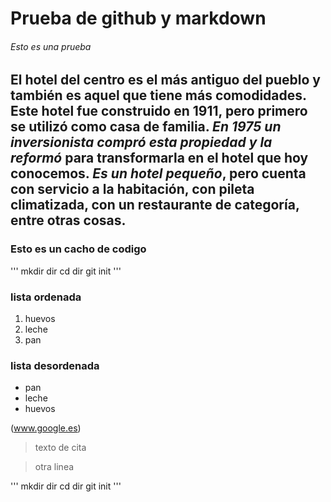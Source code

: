 # Prueba de github y markdown

###### Esto es una prueba


El hotel del centro es el **más antiguo** del pueblo y también es aquel que tiene más comodidades. Este hotel fue construido en 1911, pero primero se utilizó como casa de familia. ***En 1975 un inversionista compró esta propiedad y la reformó*** para transformarla en el hotel que hoy conocemos. *Es un hotel pequeño*, pero cuenta con servicio a la habitación, con pileta climatizada, con un restaurante de categoría, entre otras cosas.
----
 ### Esto es un cacho de codigo
 '''
 mkdir dir 
 cd dir
 git init
'''

### lista ordenada
1. huevos
2. leche
3. pan

### lista desordenada
* pan
* leche
* huevos

(www.google.es)
>texto de cita

>otra linea

 '''
 mkdir dir 
 cd dir
 git init
'''